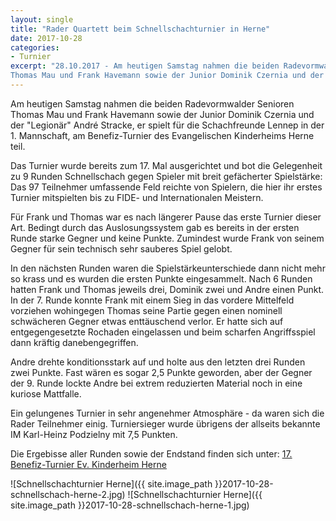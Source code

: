 ```yaml
---
layout: single
title: "Rader Quartett beim Schnellschachturnier in Herne"
date: 2017-10-28
categories: 
- Turnier
excerpt: "28.10.2017 - Am heutigen Samstag nahmen die beiden Radevormwalder Senioren
Thomas Mau und Frank Havemann sowie der Junior Dominik Czernia und der "Legionär" André Stracke ..."
---
```


Am heutigen Samstag nahmen die beiden Radevormwalder Senioren
Thomas Mau und Frank Havemann sowie der Junior Dominik Czernia
und der "Legionär" André Stracke, er spielt für die Schachfreunde
Lennep in der 1. Mannschaft, am Benefiz-Turnier des Evangelischen
Kinderheims Herne teil.

Das Turnier wurde bereits zum 17. Mal ausgerichtet und bot die
Gelegenheit zu 9 Runden Schnellschach gegen Spieler mit breit
gefächerter Spielstärke: Das 97 Teilnehmer umfassende Feld
reichte von Spielern, die hier ihr erstes Turnier mitspielten bis
zu FIDE- und Internationalen Meistern.

Für Frank und Thomas war es nach längerer Pause das erste Turnier
dieser Art. Bedingt durch das Auslosungssystem gab es bereits in
der ersten Runde starke Gegner und keine Punkte. Zumindest wurde
Frank von seinem Gegner für sein technisch sehr sauberes Spiel
gelobt.

In den nächsten Runden waren die Spielstärkeunterschiede dann
nicht mehr so krass und es wurden die ersten Punkte
eingesammelt. Nach 6 Runden hatten Frank und Thomas jeweils drei,
Dominik zwei und Andre einen Punkt. In der 7. Runde konnte Frank
mit einem Sieg in das vordere Mittelfeld vorziehen wohingegen
Thomas seine Partie gegen einen nominell schwächeren Gegner etwas
enttäuschend verlor. Er hatte sich auf entgegengesetzte Rochaden
eingelassen und beim scharfen Angriffsspiel dann kräftig
danebengegriffen.

Andre drehte konditionsstark auf und holte aus den letzten drei
Runden zwei Punkte. Fast wären es sogar 2,5 Punkte geworden, aber
der Gegner der 9. Runde lockte Andre bei extrem reduzierten
Material noch in eine kuriose Mattfalle.

Ein gelungenes Turnier in sehr angenehmer Atmosphäre - da waren
sich die Rader Teilnehmer einig. Turniersieger wurde übrigens der
allseits bekannte IM Karl-Heinz Podzielny mit 7,5 Punkten.

Die Ergebisse aller Runden sowie der Endstand finden sich unter:
[17. Benefiz-Turnier Ev. Kinderheim Herne](http://Benefiz2017.ev-kinderheim-herne.de)

![Schnellschachturnier Herne]({{ site.image_path }}2017-10-28-schnellschach-herne-2.jpg)
![Schnellschachturnier Herne]({{ site.image_path }}2017-10-28-schnellschach-herne-1.jpg)
